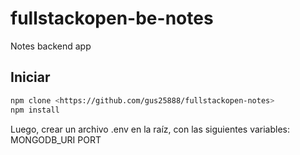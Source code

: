 # fullstackopen-be-notes

Notes backend app

## Iniciar

```sh
npm clone <https://github.com/gus25888/fullstackopen-notes>
npm install
```

Luego, crear un archivo .env en la raíz, con las siguientes variables:
    MONGODB_URI
    PORT
